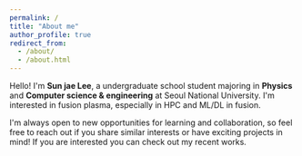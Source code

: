 ```yaml
---
permalink: /
title: "About me"
author_profile: true
redirect_from: 
  - /about/
  - /about.html
---
```


Hello! I'm __Sun jae Lee__, a undergraduate school student majoring in __Physics__ and __Computer science & engineering__ at Seoul National University. I'm interested in fusion plasma, especially in HPC and ML/DL in fusion.

I'm always open to new opportunities for learning and collaboration, so feel free to reach out if you share similar interests or have exciting projects in mind! If you are interested you can check out my recent works.


